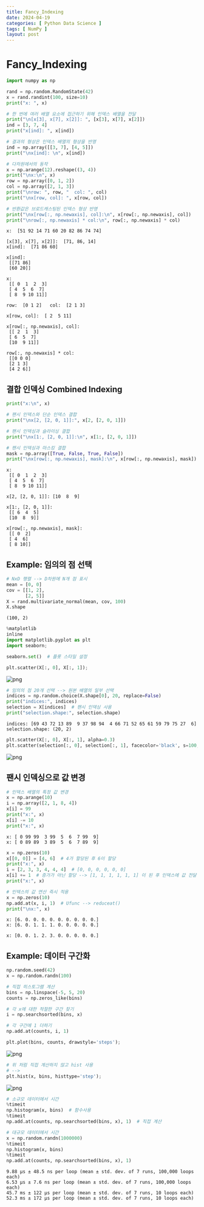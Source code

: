 ```yaml
---
title: Fancy_Indexing
date: 2024-04-19
categories: [ Python Data Science ]
tags: [ NumPy ]
layout: post
---
```


# Fancy_Indexing

```python
import numpy as np

rand = np.random.RandomState(42)
x = rand.randint(100, size=10)
print("x: ", x)

# 한 번에 여러 배열 요소에 접근하기 위해 인덱스 배열을 전달
print("\n[x[3], x[7], x[2]]: ", [x[3], x[7], x[2]])
ind = [3, 7, 4]
print("x[ind]: ", x[ind])

# 결과의 형상은 인덱스 배열의 형상을 반영
ind = np.array([[3, 7], [4, 5]])
print("\nx[ind]: \n", x[ind])

# 다차원에서의 동작
x = np.arange(12).reshape((3, 4))
print("\nx:\n", x)
row = np.array([0, 1, 2])
col = np.array([2, 1, 3])
print("\nrow: ", row, "  col: ", col)
print("\nx[row, col]: ", x[row, col])

# 반환값은 브로드캐스팅된 인덱스 형상 반영
print("\nx[row[:, np.newaxis], col]:\n", x[row[:, np.newaxis], col])
print("\nrow[:, np.newaxis] * col:\n", row[:, np.newaxis] * col)
```

    x:  [51 92 14 71 60 20 82 86 74 74]
    
    [x[3], x[7], x[2]]:  [71, 86, 14]
    x[ind]:  [71 86 60]
    
    x[ind]: 
     [[71 86]
     [60 20]]
    
    x:
     [[ 0  1  2  3]
     [ 4  5  6  7]
     [ 8  9 10 11]]
    
    row:  [0 1 2]   col:  [2 1 3]
    
    x[row, col]:  [ 2  5 11]
    
    x[row[:, np.newaxis], col]:
     [[ 2  1  3]
     [ 6  5  7]
     [10  9 11]]
    
    row[:, np.newaxis] * col:
     [[0 0 0]
     [2 1 3]
     [4 2 6]]

## 결합 인덱싱 Combined Indexing

```python
print("x:\n", x)

# 팬시 인덱스와 단순 인덱스 결합
print("\nx[2, [2, 0, 1]]:", x[2, [2, 0, 1]])

# 팬시 인덱싱과 슬라이싱 결합
print("\nx[1:, [2, 0, 1]]:\n", x[1:, [2, 0, 1]])

# 팬시 인덱싱과 마스킹 결합
mask = np.array([True, False, True, False])
print("\nx[row[:, np.newaxis], mask]:\n", x[row[:, np.newaxis], mask])
```

    x:
     [[ 0  1  2  3]
     [ 4  5  6  7]
     [ 8  9 10 11]]
    
    x[2, [2, 0, 1]]: [10  8  9]
    
    x[1:, [2, 0, 1]]:
     [[ 6  4  5]
     [10  8  9]]
    
    x[row[:, np.newaxis], mask]:
     [[ 0  2]
     [ 4  6]
     [ 8 10]]

## Example: 임의의 점 선택

```python
# NxD 행렬 --> D차원에 N개 점 표시
mean = [0, 0]
cov = [[1, 2],
       [2, 5]]
X = rand.multivariate_normal(mean, cov, 100)
X.shape
```

    (100, 2)

```python
%matplotlib
inline
import matplotlib.pyplot as plt
import seaborn;

seaborn.set()  # 플롯 스타일 설정

plt.scatter(X[:, 0], X[:, 1]);
```

![png](Fancy_Indexing_files/Fancy_Indexing_6_0.png)

```python
# 임의의 점 20개 선택 --> 원본 배열의 일부 선택
indices = np.random.choice(X.shape[0], 20, replace=False)
print("indices:", indices)
selection = X[indices]  # 팬시 인덱싱 사용
print("selection.shape:", selection.shape)
```

    indices: [69 43 72 13 89  9 37 98 94  4 66 71 52 65 61 59 79 75 27  6]
    selection.shape: (20, 2)

```python
plt.scatter(X[:, 0], X[:, 1], alpha=0.3)
plt.scatter(selection[:, 0], selection[:, 1], facecolor='black', s=100, alpha=0.3);
```

![png](Fancy_Indexing_files/Fancy_Indexing_8_0.png)

## 팬시 인덱싱으로 값 변경

```python
# 인덱스 배열의 특정 값 변경
x = np.arange(10)
i = np.array([2, 1, 8, 4])
x[i] = 99
print("x:", x)
x[i] -= 10
print("x:", x)
```

    x: [ 0 99 99  3 99  5  6  7 99  9]
    x: [ 0 89 89  3 89  5  6  7 89  9]

```python
x = np.zeros(10)
x[[0, 0]] = [4, 6]  # 4가 할당된 후 6이 할당
print("x:", x)
i = [2, 3, 3, 4, 4, 4]  # [0, 0, 0, 0, 0, 0]
x[i] += 1  # 증가가 아닌 할당 --> [1, 1, 1, 1, 1, 1] 이 된 후 인덱스에 값 전달
print("x:", x)

# 인덱스의 값 연산 즉시 적용
x = np.zeros(10)
np.add.at(x, i, 1)  # Ufunc --> reduceat()
print("\nx:", x)
```

    x: [6. 0. 0. 0. 0. 0. 0. 0. 0. 0.]
    x: [6. 0. 1. 1. 1. 0. 0. 0. 0. 0.]
    
    x: [0. 0. 1. 2. 3. 0. 0. 0. 0. 0.]

## Example: 데이터 구간화

```python
np.random.seed(42)
x = np.random.randn(100)

# 직접 히스토그램 계산
bins = np.linspace(-5, 5, 20)
counts = np.zeros_like(bins)

# 각 x에 대한 적절한 구간 찾기
i = np.searchsorted(bins, x)

# 각 구간에 1 더하기
np.add.at(counts, i, 1)

plt.plot(bins, counts, drawstyle='steps');
```

![png](Fancy_Indexing_files/Fancy_Indexing_13_0.png)

```python
# 위 처럼 직접 계산하지 않고 hist 사용
# --> 
plt.hist(x, bins, histtype='step');
```

![png](Fancy_Indexing_files/Fancy_Indexing_14_0.png)

```python
# 소규모 데이터에서 시간
%timeit
np.histogram(x, bins)  # 함수사용
%timeit
np.add.at(counts, np.searchsorted(bins, x), 1)  # 직접 계산

# 대규모 데이터에서 시간
x = np.random.randn(1000000)
%timeit
np.histogram(x, bins)
%timeit
np.add.at(counts, np.searchsorted(bins, x), 1)
```

    9.88 µs ± 48.5 ns per loop (mean ± std. dev. of 7 runs, 100,000 loops each)
    6.53 µs ± 7.6 ns per loop (mean ± std. dev. of 7 runs, 100,000 loops each)
    45.7 ms ± 122 µs per loop (mean ± std. dev. of 7 runs, 10 loops each)
    52.3 ms ± 172 µs per loop (mean ± std. dev. of 7 runs, 10 loops each)
    
